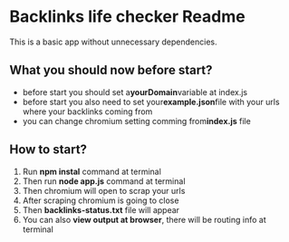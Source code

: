 # Backlinks life checker Readme

This is a basic app without unnecessary dependencies.

## What you should now before start?

- before start you should set a**yourDomain**variable at index.js
- before start you also need to set your**example.json**file with your urls where your backlinks coming from
- you can change chromium setting comming from**index.js** file

## How to start?

1. Run **npm instal** command at terminal
2. Then run **node app.js** command at terminal
3. Then chromium will open to scrap your urls
4. After scraping chromium is going to close
5. Then **backlinks-status.txt** file will appear
6. You can also **view output at browser**, there will be routing info at terminal